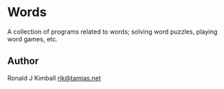 Words
=====

A collection of programs related to words; solving word puzzles, playing
word games, etc.

Author
------

Ronald J Kimball <rjk@tamias.net>
